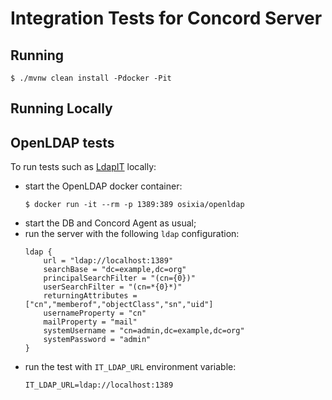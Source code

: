 # Integration Tests for Concord Server

## Running

```
$ ./mvnw clean install -Pdocker -Pit
```

## Running Locally

## OpenLDAP tests

To run tests such as [LdapIT](./src/test/java/com/walmartlabs/concord/it/server/LdapIT.java)
locally:
- start the OpenLDAP docker container:
  ```
  $ docker run -it --rm -p 1389:389 osixia/openldap
  ```
- start the DB and Concord Agent as usual;
- run the server with the following `ldap` configuration:
  ```
  ldap {
      url = "ldap://localhost:1389"
      searchBase = "dc=example,dc=org"
      principalSearchFilter = "(cn={0})"
      userSearchFilter = "(cn=*{0}*)"
      returningAttributes = ["cn","memberof","objectClass","sn","uid"]
      usernameProperty = "cn"
      mailProperty = "mail"
      systemUsername = "cn=admin,dc=example,dc=org"
      systemPassword = "admin"
  }
  ```
- run the test with `IT_LDAP_URL` environment variable:
  ```
  IT_LDAP_URL=ldap://localhost:1389
  ```
 